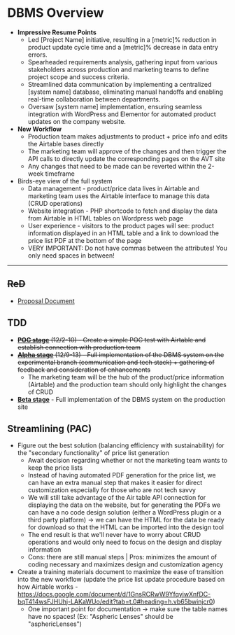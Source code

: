 # DBMS Overview
- **Impressive Resume Points**
  - Led \[Project Name] initiative, resulting in a \[metric]% reduction in product update cycle time and a \[metric]% decrease in data entry errors.
  - Spearheaded requirements analysis, gathering input from various stakeholders across production and marketing teams to define project scope and success criteria.
  - Streamlined data communication by implementing a centralized \[system name] database, eliminating manual handoffs and enabling real-time collaboration between departments.
  - Oversaw \[system name] implementation, ensuring seamless integration with WordPress and Elementor for automated product updates on the company website.
- **New Workflow**
  - Production team makes adjustments to product + price info and edits the Airtable bases directly
  - The marketing team will approve of the changes and then trigger the API calls to directly update the corresponding pages on the AVT site
  - Any changes that need to be made can be reverted within the 2-week timeframe
- Birds-eye view of the full system
  - Data management - product/price data lives in Airtable and marketing team uses the Airtable interface to manage this data (CRUD operations)
  - Website integration - PHP shortcode to fetch and display the data from Airtable in HTML tables on Wordpress web page
  - User experience - visitors to the product pages will see: product information displayed in an HTML table and a link to download the price list PDF at the bottom of the page
  - VERY IMPORTANT: Do not have commas between the attributes! You only need spaces in between! 
 
---



## ~~ReD~~
- [Proposal Document](https://docs.google.com/presentation/d/1YWCBuZBBXLy2H1MHFpzuVV7Zx-hF5jjJ/edit#slide=id.p2)


## TDD 
- ~~[**POC stage**](https://github.com/jerrytigerxu/AVT-VC-DBMS/tree/main/DBMS/POC) (12/2-10) - Create a simple POC test with Airtable and establish connection with production team~~
- ~~[**Alpha stage**](https://github.com/jerrytigerxu/AVT-VC-DBMS/tree/main/DBMS/Alpha) (12/9-13) - Full implementation of the DBMS system on the experimental branch (communication and tech stack) + gathering of feedback and consideration of enhancements~~
  - The marketing team will be the hub of the product/price information (Airtable) and the production team should only highlight the changes of CRUD
- [**Beta stage**](https://github.com/jerrytigerxu/AVT-VC-DBMS/tree/main/DBMS/Beta) - Full implementation of the DBMS system on the production site


## Streamlining (PAC)
- Figure out the best solution (balancing efficiency with sustainability) for the "secondary functionality" of price list generation
  - Await decision regarding whether or not the marketing team wants to keep the price lists
  - Instead of having automated PDF generation for the price list, we can have an extra manual step that makes it easier for direct customization especially for those who are not tech savvy 
  - We will still take advantage of the Air table API connection for displaying the data on the website, but for generating the PDFs we can have a no code design solution (either a WordPress plugin or a third party platform) -> we can have the HTML for the data be ready for download so that the HTML can be imported into the design tool 
  - The end result is that we'll never have to worry about CRUD operations and would only need to focus on the design and display information
  - Cons: there are still manual steps | Pros: minimizes the amount of coding necessary and maximizes design and customization agency
- Create a training materials document to maximize the ease of transition into the new workflow (update the price list update procedure based on how Airtable works - https://docs.google.com/document/d/1GnsRCRwW9YfqyiwXnfDC-bqT414wsFJHUhj-LAKaWUo/edit?tab=t.0#heading=h.vb65bwinjcr0)
  - One important point for documentation -> make sure the table names have no spaces! (Ex: "Aspheric Lenses" should be "asphericLenses")
